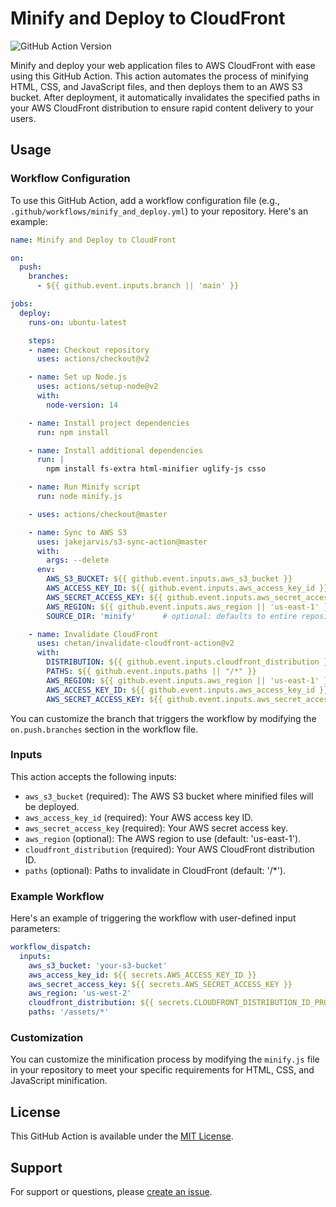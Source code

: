 # Minify and Deploy to CloudFront

![GitHub Action Version](https://img.shields.io/badge/dynamic/json?color=blue&label=GitHub%20Action%20Version&query=version&url=https%3A%2F%2Fapi.github.com%2Frepos%2FVenkatesh-KCET%2Fminify-action%2Freleases%2Flatest)

Minify and deploy your web application files to AWS CloudFront with ease using this GitHub Action. This action automates the process of minifying HTML, CSS, and JavaScript files, and then deploys them to an AWS S3 bucket. After deployment, it automatically invalidates the specified paths in your AWS CloudFront distribution to ensure rapid content delivery to your users.

## Usage

### Workflow Configuration

To use this GitHub Action, add a workflow configuration file (e.g., `.github/workflows/minify_and_deploy.yml`) to your repository. Here's an example:

```yaml
name: Minify and Deploy to CloudFront

on:
  push:
    branches:
      - ${{ github.event.inputs.branch || 'main' }}

jobs:
  deploy:
    runs-on: ubuntu-latest

    steps:
    - name: Checkout repository
      uses: actions/checkout@v2

    - name: Set up Node.js
      uses: actions/setup-node@v2
      with:
        node-version: 14

    - name: Install project dependencies
      run: npm install

    - name: Install additional dependencies
      run: |
        npm install fs-extra html-minifier uglify-js csso

    - name: Run Minify script
      run: node minify.js

    - uses: actions/checkout@master

    - name: Sync to AWS S3
      uses: jakejarvis/s3-sync-action@master
      with:
        args: --delete
      env:
        AWS_S3_BUCKET: ${{ github.event.inputs.aws_s3_bucket }}
        AWS_ACCESS_KEY_ID: ${{ github.event.inputs.aws_access_key_id }}
        AWS_SECRET_ACCESS_KEY: ${{ github.event.inputs.aws_secret_access_key }}
        AWS_REGION: ${{ github.event.inputs.aws_region || 'us-east-1' }}
        SOURCE_DIR: 'minify'      # optional: defaults to entire repository

    - name: Invalidate CloudFront
      uses: chetan/invalidate-cloudfront-action@v2
      with:
        DISTRIBUTION: ${{ github.event.inputs.cloudfront_distribution }}
        PATHS: ${{ github.event.inputs.paths || "/*" }}
        AWS_REGION: ${{ github.event.inputs.aws_region || 'us-east-1' }}
        AWS_ACCESS_KEY_ID: ${{ github.event.inputs.aws_access_key_id }}
        AWS_SECRET_ACCESS_KEY: ${{ github.event.inputs.aws_secret_access_key }}
```

You can customize the branch that triggers the workflow by modifying the `on.push.branches` section in the workflow file.

### Inputs

This action accepts the following inputs:

- `aws_s3_bucket` (required): The AWS S3 bucket where minified files will be deployed.
- `aws_access_key_id` (required): Your AWS access key ID.
- `aws_secret_access_key` (required): Your AWS secret access key.
- `aws_region` (optional): The AWS region to use (default: 'us-east-1').
- `cloudfront_distribution` (required): Your AWS CloudFront distribution ID.
- `paths` (optional): Paths to invalidate in CloudFront (default: '/*').

### Example Workflow

Here's an example of triggering the workflow with user-defined input parameters:

```yaml
workflow_dispatch:
  inputs:
    aws_s3_bucket: 'your-s3-bucket'
    aws_access_key_id: ${{ secrets.AWS_ACCESS_KEY_ID }}
    aws_secret_access_key: ${{ secrets.AWS_SECRET_ACCESS_KEY }}
    aws_region: 'us-west-2'
    cloudfront_distribution: ${{ secrets.CLOUDFRONT_DISTRIBUTION_ID_PROD }}
    paths: '/assets/*'
```

### Customization

You can customize the minification process by modifying the `minify.js` file in your repository to meet your specific requirements for HTML, CSS, and JavaScript minification.

## License

This GitHub Action is available under the [MIT License](LICENSE).

## Support

For support or questions, please [create an issue](https://github.com/Venkatesh-KCET/minify-action/issues).